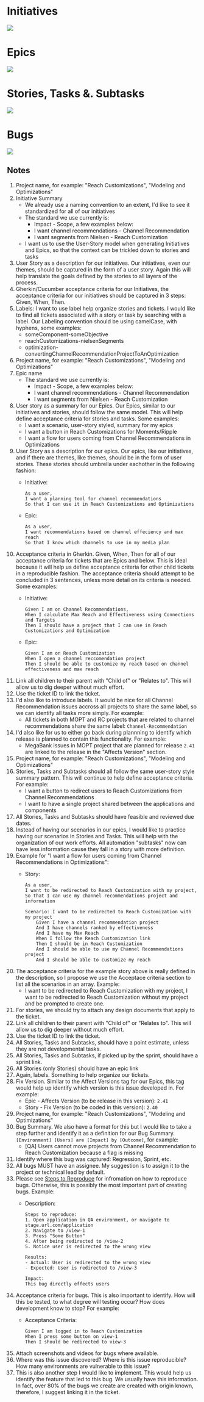 # Initiatives

![](./Initiative.png)


# Epics

![](./Epic.png)

# Stories, Tasks &. Subtasks

![](./StoryTaskAndSub.png)

# Bugs

![](./Bugs.png)

## Notes

1. Project name, for example: "Reach Customizations", "Modeling and Optimizations"
2. Initiative Summary
	* We already use a naming convention to an extent, I'd like to see it standardized for all of our initiatives
	* 	The standard we use currently is:
		* Impact - Scope, a few examples below:
		* I want channel recommendations - Channel Recommendation
		* I want segments from Nielsen - Reach Customization
	* I want us to use the User-Story model when generating Initiatives and Epics, so that the context can be trickled down to stories and tasks
3. User Story as a description for our initiatives. Our initiatives, even our themes, should be captured in the form of a user story. Again this will help translate the goals defined by the stories to all layers of the process.
4. Gherkin/Cucumber acceptance criteria for our Initiatives, the acceptance criteria for our initiatives should be captured in 3 steps: Given, When, Then.
5. Labels: I want to use label help organize stories and tickets. I would like to find all tickets associated with a story or task by searching with a label. Our Labeling convention should be using camelCase, with hyphens, some examples:
	* someComponent-someObjective
	* reachCustomizations-nielsenSegments
	* optimization-convertingChannelRecommendationProjectToAnOptimization
6. Project name, for example: "Reach Customizations", "Modeling and Optimizations"
7. Epic name
	* The standard we use currently is:
		* Impact - Scope, a few examples below:
		* I want channel recommendations - Channel Recommendation
		* I want segments from Nielsen - Reach Customization
8. User story as a summary for our Epics. Our Epics, similar to our initiatives and stories, should follow the same model. This will help define acceptance criteria for stories and tasks. Some examples:
	* I want a scenario, user-story styled, summary for my epics
	* I want a button in Reach Customizations for Moments/Ripple
	* I want a flow for users coming from Channel Recommendations in Optimizations
9. User Story as a description for our epics. Our epics, like our initiatives, and if there are themes, like themes, should be in the form of user stories. These stories should umbrella under eachother in the following fashion:
	* Initiative:

		```
		As a user,
		I want a planning tool for channel recommendations
		So that I can use it in Reach Customizations and Optimizations
		```
	* Epic:

		```
		As a user,
		I want recommendations based on channel effeciency and max reach
		So that I know which channels to use in my media plan
		```
10. Acceptance criteria in Gherkin. Given, When, Then for all of our acceptance criteria for tickets that are Epics and below. This is ideal because it will help us define acceptance criteria for other child tickets in a reproducible fashion. The acceptance criteria should attempt to be concluded in 3 sentences, unless more detail on its criteria is needed. Some examples:
	* Initiative:

		```
		Given I am on Channel Recommendations,
		When I calculate Max Reach and Effectiveness using Connections and Targets
		Then I should have a project that I can use in Reach Customizations and Optimization
		```
	* Epic:

		```
		Given I am on Reach Customization
		When I open a channel reccomendation project
		Then I should be able to customize my reach based on channel effectiveness and max reach
		```
11. Link all children to their parent with "Child of" or "Relates to". This will allow us to dig deeper without much effort.
12. Use the ticket ID to link the ticket.
13. I'd also like to introduce labels. It would be nice for all Channel Recommendation issues accross all projects to share the same label, so we can identify all tasks more simply. For example:
	* All tickets in both MOPT and RC projects that are related to channel recommendations share the same label: `Channel-Recommendation`
14. I'd also like for us to either go back during plannning to identify which release is planned to contain this functionality. For example:
	* MegaBank issues in MOPT project that are planned for release `2.41` are linked to the release in the "Affects Version" section.
15. Project name, for example: "Reach Customizations", "Modeling and Optimizations"
16. Stories, Tasks and Subtasks should all follow the same user-story style summary pattern. This will continue to help define acceptance criteria. For example:
	* I want a button to redirect users to Reach Customizations from Channel Recommendations
	* I want to have a single project shared between the applications and components
17. All Stories, Tasks and Subtasks should have feasible and reviewed due dates.
18. Instead of having our scenarios in our epics, I would like to practice having our scenarios in Stories and Tasks. This will help with the organization of our work efforts. All automation "subtasks" now can have less information cause they fall in a story with more definition.
19. Example for "I want a flow for users coming from Channel Recommendations in Optimizations":
	* Story:

		```
		As a user,
		I want to be redirected to Reach Customization with my project,
		So that I can use my channel recommendations project and information

		Scenario: I want to be redirected to Reach Customization with my project
			Given I have a channel recommendation project
			And I have channels ranked by effectiveness
			And I have my Max Reach
			When I follow the Reach Customization link
			Then I should be in Reach Customization
			And I should be able to use my Channel Recommendations project
			And I should be able to customize my reach
		```
20. The acceptance criteria for the example story above is really defined in the description, so I propose we use the Acceptace criteria section to list all the scenarios in an array. Example:
	* I want to be redirected to Reach Customization with my project, I want to be redirected to Reach Customization without my project and be prompted to create one.
21. For stories, we should try to attach any design documents that apply to the ticket.
22. Link all children to their parent with "Child of" or "Relates to". This will allow us to dig deeper without much effort.
23. Use the ticket ID to link the ticket.
24. All Stories, Tasks and Subtasks, should have a point estimate, unless they are not developmental tasks.
25. All Stories, Tasks and Subtasks, if picked up by the sprint, should have a sprint link.
26. All Stories (only Stories) should have an epic link
27. Again, labels. Something to help organize our tickets.
28. Fix Version. Similar to the Affect Versions tag for our Epics, this tag would help up identify which version is this issue developed in. For example:
	* Epic - Affects Version (to be release in this version): `2.41`
	* Story - Fix Version (to be coded in this version): `2.40`
29. Project name, for example: "Reach Customizations", "Modeling and Optimizations"
30. Bug Summary. We also have a format for this but I would like to take a step further and identify it as a definition for our Bug Summary. `[Environment] [Users] are [Impact] by [Outcome]`, for example:
	* [QA] Users cannot move projects from Channel Recommendation to Reach Customization because a flag is missing
31. Identify where this bug was captured: Regression, Sprint, etc.
32. All bugs MUST have an assignee. My suggestion is to assign it to the project or technical lead by default.
33. Please see [Steps to Reproduce](./ReproducingBugs.md) for infromation on how to reproduce bugs. Otherwise, this is possibly the most important part of creating bugs. Example:
	* Description:

		```
		Steps to reproduce:
		1. Open application in QA environment, or navigate to stage.url.com/application
		2. Navigate to /view-1
		3. Press "Some Button"
		4. After being redirected to /view-2
		5. Notice user is redirected to the wrong view

		Results:
		- Actual: User is redirected to the wrong view
		- Expected: User is redirected to /view-3

		Impact:
		This bug directly effects users
		```
34. Acceptance criteria for bugs. This is also important to identify. How will this be tested, to what degree will testing occur? How does development know to stop? For example:
	* Acceptance Criteria:

		```
		Given I am logged in to Reach Customization
		When I press some button on view-1
		Then I should be redirected to view-3
		```
35. Attach screenshots and videos for bugs where available.
36. Where was this issue discovered? Where is this issue reproducible? How many environments are vulnerable to this issue?
37. This is also another step I would like to implement. This would help us identify the feature that led to this bug. We usually have this information. In fact, over 80% of the bugs we create are created with origin known, therefore, I suggest linking it in the ticket.
